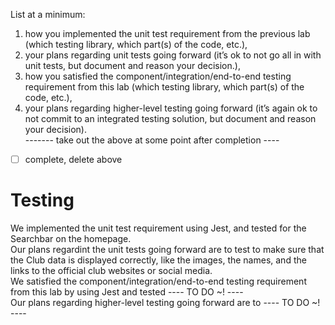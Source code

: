 List at a minimum: <br />
1) how you implemented the unit test requirement from the previous lab (which testing library, which part(s) of the code, etc.), <br />
2) your plans regarding unit tests going forward (it’s ok to not go all in with unit tests, but document and reason your decision.), <br />
3) how you satisfied the component/integration/end-to-end testing requirement from this lab (which testing library, which part(s) of the code, etc.), <br />
4) your plans regarding higher-level testing going forward (it’s again ok to not commit to an integrated testing solution, but document and reason your decision). <br />
------- take out the above at some point after completion ---- <br />
  - [ ] complete, delete above
  
# Testing 
We implemented the unit test requirement using Jest, and tested for the Searchbar on the homepage. <br />
Our plans regardint the unit tests going forward are to test to make sure that the Club data is displayed correctly, like the images, the names, and the links to the official club websites or social media. <br />
We satisfied the component/integration/end-to-end testing requirement from this lab by using Jest and tested ---- TO DO ~! ---- <br />
Our plans regarding higher-level testing going forward are to ---- TO DO ~! <br /> ----
